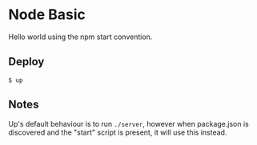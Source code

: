 
# Node Basic

Hello world using the npm start convention.

## Deploy

```
$ up
```

## Notes

Up's default behaviour is to run `./server`, however when package.json is discovered and the "start" script is present, it will use this instead.
